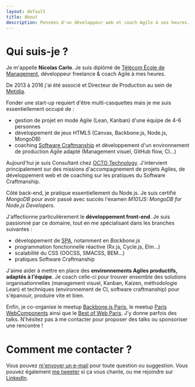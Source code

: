 ```yaml
---
layout: default
title: About
description: Pensées d'un développeur web et coach Agile à ses heures. Qui suis-je et comment me contacter.
---
```


# Qui suis-je ?

Je m'appelle **Nicolas Carlo**. Je suis diplômé de [Télécom École de Management](http://telecom-em.eu), développeur freelance & coach Agile à mes heures.

De 2013 à 2016 j'ai été associé et Directeur de Production au sein de [Metidia](http://www.metidia.com).

Fonder une start-up requiert d'être multi-casquettes mais je me suis essentiellement occupé de :

- gestion de projet en mode Agile (Lean, Kanban) d'une équipe de 4-6 personnes
- développement de jeux HTML5 (Canvas, Backbone.js, Node.js, MongoDB)
- coaching [Software Craftmanship](https://fr.wikipedia.org/wiki/Software_craftsmanship) et développement d'un environnement de production Agile adapté (Management visuel, GitHub flow, CI…)

Aujourd'hui je suis Consultant chez [OCTO Technology](http://www.octo.com/). J'intervient principalement sur des missions d'accompagnement de projets Agiles, de développement web et de coaching sur les pratiques du Software Craftmanship.

Côté back-end, je pratique essentiellement du Node.js. Je suis certifié *MongoDB* pour avoir passé avec succès l'examen *M101JS: MongoDB for Node.js Developers*.

J'affectionne particulièrement le **développement front-end**. Je suis passionné par ce domaine, tout en me spécialisant dans les branches suivantes :

- développement de [SPA](https://fr.wikipedia.org/wiki/Application_web_monopage), notamment en *Backbone.js*
- programmation fonctionnelle réactive (Rx.js, Cycle.js, Elm…)
- scalabilité du CSS (OOCSS, SMACSS, BEM…)
- pratiques Software Craftmanship

J'aime aider à mettre en place des **environnements Agiles productifs, adaptés à l'équipe**. Je coach celle-ci pour trouver ensemble des solutions organisationnelles (management visuel, Kanban, Kaizen, méthodologie Lean) et techniques (environnement de CI, software craftmanship) pour s'épanouir, produire vite et bien.

Enfin, je co-organise le meetup [Backbone.js Paris](http://www.meetup.com/backbone-paris/), le meetup [Paris WebComponents](http://www.meetup.com/fr-FR/paris-webComponents/) ainsi que le [Best of Web Paris](http://bestofweb.paris/). J'y donne parfois des talks. N'hésitez pas à me contacter pour proposer des talks ou sponsoriser une rencontre !


# Comment me contacter ?

Vous pouvez [m'envoyer un e-mail](mailto:nicolascarlo.espeon@gmail.com) pour toute question ou suggestion.
Vous pouvez également <a href="http://twitter.com/?status=@nicoespeon%20>%20">me tweeter</a> si ça vous chante, ou me rejoindre sur <a href="http://fr.linkedin.com/pub/nicolas-carlo/3b/b24/95/">LinkedIn</a>.
